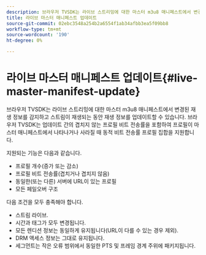```yaml
---
description: 브라우저 TVSDK는 라이브 스트리밍에 대한 마스터 m3u8 매니페스트에서 변경된 재생 정보를 감지하고 스트림이 재생되는 동안 재생 정보를 업데이트할 수 있습니다. 브라우저 TVSDK는 업데이트 간의 겹치지 않는 프로필 비트 전송률을 포함하여 프로필이 마스터 매니페스트에서 나타나거나 사라질 때 동적 비트 전송률 프로필 집합을 지원합니다.
title: 라이브 마스터 매니페스트 업데이트
source-git-commit: 02ebc3548a254b2a6554f1ab34afbb3ea5f09bb8
workflow-type: tm+mt
source-wordcount: '190'
ht-degree: 0%

---
```


# 라이브 마스터 매니페스트 업데이트{#live-master-manifest-update}

브라우저 TVSDK는 라이브 스트리밍에 대한 마스터 m3u8 매니페스트에서 변경된 재생 정보를 감지하고 스트림이 재생되는 동안 재생 정보를 업데이트할 수 있습니다. 브라우저 TVSDK는 업데이트 간의 겹치지 않는 프로필 비트 전송률을 포함하여 프로필이 마스터 매니페스트에서 나타나거나 사라질 때 동적 비트 전송률 프로필 집합을 지원합니다.

지원되는 기능은 다음과 같습니다.

* 프로필 개수(증가 또는 감소)
* 프로필 비트 전송률(겹치거나 겹치지 않음)
* 동일한(또는 다른) 서버에 URL이 있는 프로필
* 모든 페일오버 구조

다음 조건을 모두 충족해야 합니다.

* 스트림 라이브.
* 시간과 태그가 모두 변경됩니다.
* 모든 렌디션 정보는 동일하게 유지됩니다(URL이 다를 수 있는 경우 제외).
* DRM 액세스 정보는 그대로 유지됩니다.
* 세그먼트는 작은 오류 범위에서 동일한 PTS 및 프레임 경계 주위에 패키지됩니다.
